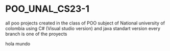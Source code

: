 # POO_UNAL_CS23-1
all poo projects created in the class of POO subject of National university of colombia
using C# (Visual studio version) and java standart version
every branch is one of the proyects

hola mundo
